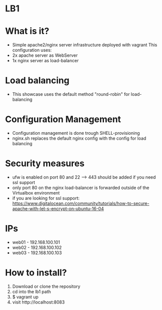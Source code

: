 # LB1
# What is it?
* Simple apache2/nginx server infrastructure deployed with vagrant
This configuration uses:
* 2x apache server as WebServer
* 1x nginx server as load-balancer
# Load balancing
* This showcase uses the default method "round-robin" for load-balancing
# Configuration Management
* Configuration management is done trough SHELL-provisioning
* nginx.sh replaces the default nginx config with the config for load balancing
# Security measures
* ufw is enabled on port 80 and 22 --> 443 should be added if you need ssl support
* only port 80 on the nginx load-balancer is forwarded outside of the Virtualbox environment
* if you are looking for ssl support: https://www.digitalocean.com/community/tutorials/how-to-secure-apache-with-let-s-encrypt-on-ubuntu-16-04
# IPs
* web01 - 192.168.100.101 
* web02 - 192.168.100.102
* web03 - 192.168.100.103
# How to install?
1. Download or clone the repository
1. cd into the lb1 path
2. $ vagrant up
1. visit http://localhost:8083
